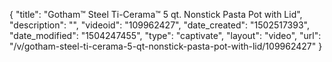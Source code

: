 {
    "title": "Gotham&trade; Steel Ti-Cerama&trade; 5 qt. Nonstick Pasta Pot with Lid",
    "description": "",
    "videoid": "109962427",
    "date_created": "1502517393",
    "date_modified": "1504247455",
    "type": "captivate",
    "layout": "video",
    "url": "\/v\/gotham-steel-ti-cerama-5-qt-nonstick-pasta-pot-with-lid\/109962427"
}